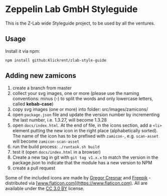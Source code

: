 # Zeppelin Lab GmbH Styleguide
This is the Z-Lab wide Styleguide project, to be used by all the ventures.

## Usage

Install it via npm:
```
npm install github:Klickrent/zlab-style-guide
```

## Adding new zamicons

1. create a branch from master
2. collect your svg images, one or more (please use the naming conventions: minus (-) to split the words and only lowercase letters, called **kebab-case**)
3. copy svg images (one or more) into folder: src/images/zamicons/
4. open `package.json` file and update the version number by incrementing the last number, i.e. 1.3.27, will become 1.3.28
5. open `docs/index.html`. At the end of file, in the icons section, add a `<li>` element putting the new icon in the right place (alphabetically sorted). The name of the icon has to be prefixed with `zamicon-`, e.g. `scan-asset` will become `zamicon-scan-asset`
6. run the build process: `./runtask.sh build`
7. test it (open `docs/index.html` in a browser)
8. Create a new tag in git with `git tag v1.x.x` to match the version in the package.json to indicate that the module has a new version to NPM
8. create a pull request

Some of the included icons are made by [Gregor Cresnar](https://www.flaticon.com/authors/gregor-cresnar) and [Freepik](https://www.freepik.com) - distributed via [www.flaticon.com](https://www.flaticon.com). All are available under the [CC 3.0 BY](http://creativecommons.org/licenses/by/3.0/) license.
